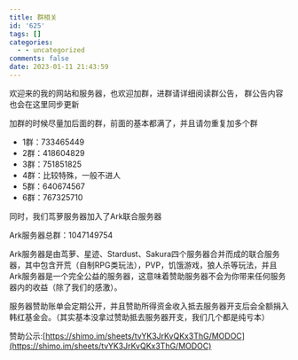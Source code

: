 ```yaml
---
title: 群相关
id: '625'
tags: []
categories:
  - - uncategorized
comments: false
date: 2023-01-11 21:43:59
---
```


欢迎来的我的网站和服务器，也欢迎加群，进群请详细阅读群公告， 群公告内容也会在这里同步更新

加群的时候尽量加后面的群，前面的基本都满了，并且请勿重复加多个群

*   1群：733465449
*   2群：418604829
*   3群：751851825
*   4群：比较特殊，一般不进人
*   5群：640674567
*   6群：767325710

同时，我们茑萝服务器加入了Ark联合服务器

Ark服务器总群：1047149754

Ark服务器是由茑萝、星迹、Stardust、Sakura四个服务器合并而成的联合服务器，其中包含开荒（自制RPG类玩法），PVP，饥饿游戏，狼人杀等玩法，并且Ark服务器是一个完全公益的服务器，这意味着赞助服务器不会为你带来任何服务器内的收益（除了我们的感激）。

服务器赞助账单会定期公开，并且赞助所得资金收入抵去服务器开支后会全额捐入韩红基金会。（其实基本没拿过赞助抵去服务器开支，我们几个都是纯亏本）

赞助公示:[https://shimo.im/sheets/tvYK3JrKvQKx3ThG/MODOC](https://shimo.im/sheets/tvYK3JrKvQKx3ThG/MODOC)